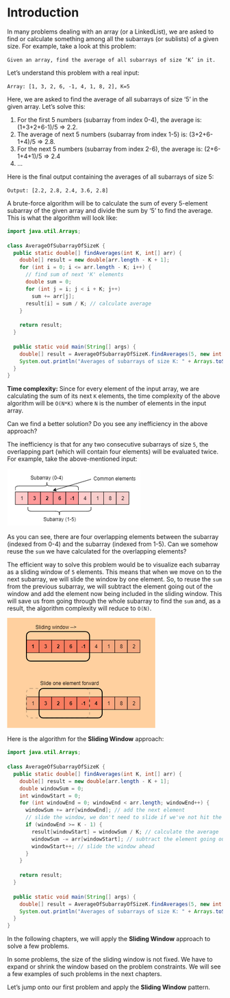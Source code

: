 # Introduction

In many problems dealing with an array (or a LinkedList), we are asked to find or calculate something among all the subarrays (or sublists) of a given size. For example, take a look at this problem:

`Given an array, find the average of all subarrays of size ‘K’ in it.`

Let’s understand this problem with a real input:

`Array: [1, 3, 2, 6, -1, 4, 1, 8, 2], K=5`

Here, we are asked to find the average of all subarrays of size ‘5’ in the given array. Let’s solve this:

1. For the first 5 numbers (subarray from index 0-4), the average is: (1+3+2+6-1)/5 => 2.2.
2. The average of next 5 numbers (subarray from index 1-5) is: (3+2+6-1+4)/5 => 2.8.
3. For the next 5 numbers (subarray from index 2-6), the average is: (2+6-1+4+1)/5 => 2.4
4. …

Here is the final output containing the averages of all subarrays of size 5:

`Output: [2.2, 2.8, 2.4, 3.6, 2.8]`

A brute-force algorithm will be to calculate the sum of every 5-element subarray of the given array and divide the sum by ‘5’ to find the average. This is what the algorithm will look like:

```java
import java.util.Arrays;

class AverageOfSubarrayOfSizeK {
  public static double[] findAverages(int K, int[] arr) {
    double[] result = new double[arr.length - K + 1];
    for (int i = 0; i <= arr.length - K; i++) {
      // find sum of next 'K' elements
      double sum = 0;
      for (int j = i; j < i + K; j++)
        sum += arr[j];
      result[i] = sum / K; // calculate average
    }

    return result;
  }

  public static void main(String[] args) {
    double[] result = AverageOfSubarrayOfSizeK.findAverages(5, new int[] { 1, 3, 2, 6, -1, 4, 1, 8, 2 });
    System.out.println("Averages of subarrays of size K: " + Arrays.toString(result));
  }
}
```

**Time complexity:** Since for every element of the input array, we are calculating the sum of its next `K` elements, the time complexity of the above algorithm will be `O(N*K)` where `N` is the number of elements in the input array.

Can we find a better solution? Do you see any inefficiency in the above approach?

The inefficiency is that for any two consecutive subarrays of size `5`, the overlapping part (which will contain four elements) will be evaluated twice. For example, take the above-mentioned input:

![common elements](./images/common-elements.png)

As you can see, there are four overlapping elements between the subarray (indexed from 0-4) and the subarray (indexed from 1-5). Can we somehow reuse the `sum` we have calculated for the overlapping elements?

The efficient way to solve this problem would be to visualize each subarray as a sliding window of `5` elements. This means that when we move on to the next subarray, we will slide the window by one element. So, to reuse the `sum` from the previous subarray, we will subtract the element going out of the window and add the element now being included in the sliding window. This will save us from going through the whole subarray to find the `sum` and, as a result, the algorithm complexity will reduce to `O(N)`.

![sliding window](./images/sliding-window.png)

Here is the algorithm for the **Sliding Window** approach:

```java
import java.util.Arrays;

class AverageOfSubarrayOfSizeK {
  public static double[] findAverages(int K, int[] arr) {
    double[] result = new double[arr.length - K + 1];
    double windowSum = 0;
    int windowStart = 0;
    for (int windowEnd = 0; windowEnd < arr.length; windowEnd++) {
      windowSum += arr[windowEnd]; // add the next element
      // slide the window, we don't need to slide if we've not hit the required window size of 'k'
      if (windowEnd >= K - 1) {
        result[windowStart] = windowSum / K; // calculate the average
        windowSum -= arr[windowStart]; // subtract the element going out
        windowStart++; // slide the window ahead
      }
    }

    return result;
  }

  public static void main(String[] args) {
    double[] result = AverageOfSubarrayOfSizeK.findAverages(5, new int[] { 1, 3, 2, 6, -1, 4, 1, 8, 2 });
    System.out.println("Averages of subarrays of size K: " + Arrays.toString(result));
  }
}
```

In the following chapters, we will apply the **Sliding Window** approach to solve a few problems.

In some problems, the size of the sliding window is not fixed. We have to expand or shrink the window based on the problem constraints. We will see a few examples of such problems in the next chapters.

Let’s jump onto our first problem and apply the **Sliding Window** pattern.
